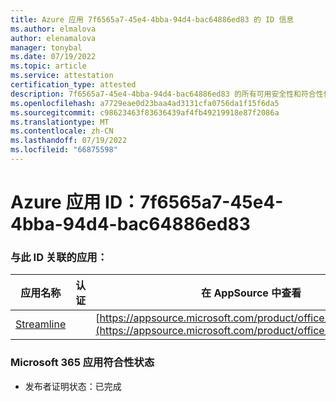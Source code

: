 ```yaml
---
title: Azure 应用 7f6565a7-45e4-4bba-94d4-bac64886ed83 的 ID 信息
ms.author: elmalova
author: elenamalova
manager: tonybal
ms.date: 07/19/2022
ms.topic: article
ms.service: attestation
certification_type: attested
description: 7f6565a7-45e4-4bba-94d4-bac64886ed83 的所有可用安全性和符合性信息信息。
ms.openlocfilehash: a7729eae0d23baa4ad3131cfa0756da1f15f6da5
ms.sourcegitcommit: c98623463f83636439af4fb49219918e87f2086a
ms.translationtype: MT
ms.contentlocale: zh-CN
ms.lasthandoff: 07/19/2022
ms.locfileid: "66875598"
---
```

# <a name="azure-app-id-7f6565a7-45e4-4bba-94d4-bac64886ed83"></a>Azure 应用 ID：7f6565a7-45e4-4bba-94d4-bac64886ed83


### <a name="apps-associated-with-this-id"></a>与此 ID 关联的应用：
| **应用名称** | **认证** | **在 AppSource 中查看** |
|--------------|---------------|-----------------------|
| [Streamline](../forward/WA200004100.md) |  | [https://appsource.microsoft.com/product/office/WA200004100](https://appsource.microsoft.com/product/office/WA200004100) |

### <a name="microsoft-365-app-compliance-status"></a>Microsoft 365 应用符合性状态
- 发布者证明状态：已完成

